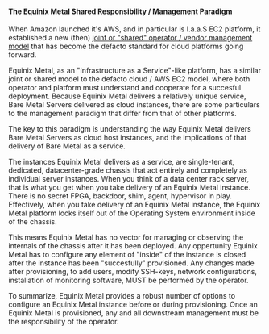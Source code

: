 #### The Equinix Metal Shared Responsibility / Management Paradigm

When Amazon launched it's AWS, and in particular is I.a.a.S EC2 platform, it established a new (then) [joint or "shared" operator / vendor management model](https://aws.amazon.com/compliance/shared-responsibility-model/) that has become the defacto standard for cloud platforms going forward.

Equinix Metal, as an "Infrastructure as a Service"-like platform, has a similar joint or shared model to the defacto cloud / AWS EC2 model, where both operator and platform must understand and cooperate for a succesful deployment. Because Equinix Metal delivers a relatively unique service, Bare Metal Servers delivered as cloud instances, there are some particulars to the management paradigm that differ from that of other platforms.

The key to this paradigm is understanding the way Equinix Metal delivers Bare Metal Servers as cloud host instances, and the implications of that delivery of Bare Metal as a service.

The instances Equinix Metal delivers as a service, are single-tenant, dedicated, datacenter-grade chassis that act entirely and completely as individual server instances. When you think of a data center rack server, that is what you get when you take delivery of an Equinix Metal instance. There is no secret FPGA, backdoor, shim, agent, hypervisor in play. Effectively, when you take delivery of an Equinix Metal instance, the Equinix Metal platform locks itself out of the Operating System environment inside of the chassis.

This means Equinix Metal has no vector for managing or observing the internals of the chassis after it has been deployed. Any oppertunity Equinix Metal has to configure any element of "inside" of the instance is closed after the instance has been "succesfully" provisioned. Any changes made after provisioning, to add users, modify SSH-keys, network configurations, installation of monitoring software, MUST be performed by the operator.

To summarize, Equinix Metal provides a robust number of options to configure an Equinix Metal instance before or during provisioning. Once an Equinix Metal is provisioned, any and all downstream management must be the responsibility of the operator.
